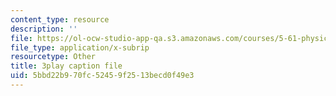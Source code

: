 ```yaml
---
content_type: resource
description: ''
file: https://ol-ocw-studio-app-qa.s3.amazonaws.com/courses/5-61-physical-chemistry-fall-2017/5bbd22b970fc52459f2513becd0f49e3_6dJnvu3-LeU.vtt
file_type: application/x-subrip
resourcetype: Other
title: 3play caption file
uid: 5bbd22b9-70fc-5245-9f25-13becd0f49e3
---
```

